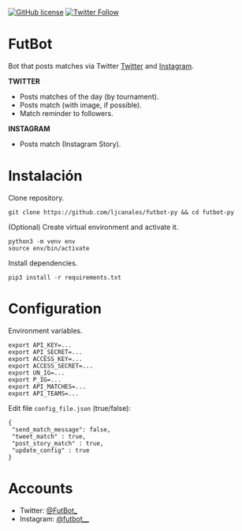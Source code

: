 [![GitHub license](https://img.shields.io/github/license/ljcanales/FutBot)](https://github.com/ljcanales/FutBot/blob/master/LICENSE)
[![Twitter Follow](https://img.shields.io/twitter/follow/FutBot_?style=social)](https://twitter.com/FutBot_)
# FutBot

Bot that posts matches via Twitter [Twitter](https://twitter.com/FutBot_) and [Instagram](https://www.instagram.com/futbot__/).

**TWITTER**
- Posts matches of the day (by tournament).
- Posts match (with image, if possible).
- Match reminder to followers.

**INSTAGRAM**
- Posts match (Instagram Story).

# Instalación
Clone repository.
```
git clone https://github.com/ljcanales/futbot-py && cd futbot-py
```

(Optional) Create virtual environment and activate it.
```
python3 -m venv env
source env/bin/activate
```

Install dependencies.
```
pip3 install -r requirements.txt
```

# Configuration
Environment variables.
```
export API_KEY=...
export API_SECRET=...
export ACCESS_KEY=...
export ACCESS_SECRET=...
export UN_IG=...
export P_IG=...
export API_MATCHES=...
export API_TEAMS=...
```

Edit file `config_file.json` (true/false):

```
{
 "send_match_message": false,
 "tweet_match" : true,
 "post_story_match" : true,
 "update_config" : true
}
```

# Accounts

- Twitter: [@FutBot_](https://twitter.com/FutBot_)
- Instagram: [@futbot__](https://www.instagram.com/futbot__/)


